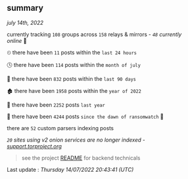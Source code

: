 
## summary
_july 14th, 2022_

currently tracking `108` groups across `158` relays & mirrors - _`48` currently online_ 📡

⏲ there have been `11` posts within the `last 24 hours`

🕓 there have been `114` posts within the `month of july`

📅 there have been `832` posts within the `last 90 days`

🏚 there have been `1958` posts within the `year of 2022`

🚀 there have been `2252` posts `last year`

🦕 there have been `4244` posts `since the dawn of ransomwatch` 🐣

there are `52` custom parsers indexing posts

_`20` sites using v2 onion services are no longer indexed - [support.torproject.org](https://support.torproject.org/onionservices/v2-deprecation/)_

> see the project [README](https://github.com/jmousqueton/ransomwatch#readme) for backend technicals



Last update : _Thursday 14/07/2022 20:43:41 (UTC)_

